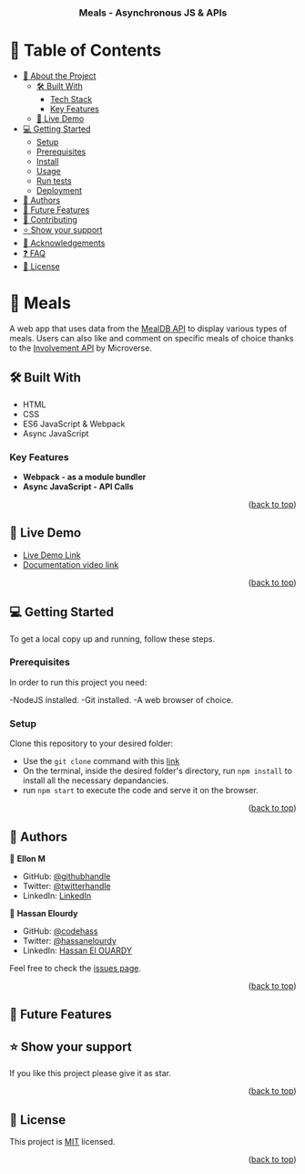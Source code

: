 <a name="readme-top"></a>


<div align="center">

  <!-- <img src="murple_logo.png" alt="logo" width="140"  height="auto" />
  <br/> -->

  <h3><b>Meals - Asynchronous JS & APIs</b></h3>

</div>

# 📗 Table of Contents

- [📖 About the Project](#about-project)
  - [🛠 Built With](#built-with)
    - [Tech Stack](#tech-stack)
    - [Key Features](#key-features)
  - [🚀 Live Demo](#live-demo)
- [💻 Getting Started](#getting-started)
  - [Setup](#setup)
  - [Prerequisites](#prerequisites)
  - [Install](#install)
  - [Usage](#usage)
  - [Run tests](#run-tests)
  - [Deployment](#triangular_flag_on_post-deployment)
- [👥 Authors](#authors)
- [🔭 Future Features](#future-features)
- [🤝 Contributing](#contributing)
- [⭐️ Show your support](#support)
- [🙏 Acknowledgements](#acknowledgements)
- [❓ FAQ](#faq)
- [📝 License](#license)


# 📖 Meals <a name="about-project"></a>


<!-- **This** is a simple webpage that displays scores, submitted by different players. It also allows you to submit your score. All data is preserved thanks to the external [Leaderboard API service](https://www.notion.so/microverse/Leaderboard-API-service-24c0c3c116974ac49488d4eb0267ade3) -->
A web app that uses data from the [MealDB API](https://www.themealdb.com/api.php) to display various types of meals. Users can also like and comment on specific meals of choice thanks to the [Involvement API](https://www.notion.so/microverse/Involvement-API-869e60b5ad104603aa6db59e08150270) by Microverse.

## 🛠 Built With <a name="built-with"></a>

- HTML
- CSS
- ES6 JavaScript & Webpack
- Async JavaScript


### Key Features <a name="key-features"></a>


- **Webpack - as a module bundler**
- **Async JavaScript - API Calls**

<p align="right">(<a href="#readme-top">back to top</a>)</p>


## 🚀 Live Demo <a name="live-demo"></a>


- [Live Demo Link](https://ellon-m.github.io/group-capstone/dist/)
- [Documentation video link](https://drive.google.com/file/d/1D5oF4NCQHTfnY956cFwfH_WdQVmJsThD/view?usp=sharing)


<p align="right">(<a href="#readme-top">back to top</a>)</p>

<!-- GETTING STARTED -->

## 💻 Getting Started <a name="getting-started"></a>



To get a local copy up and running, follow these steps.

### Prerequisites

In order to run this project you need:

-NodeJS installed.
-Git installed.
-A web browser of choice.

### Setup

Clone this repository to your desired folder:
 
- Use the `git clone` command with this [link](https://github.com/Ellon-M/group-capstone.git)
- On the terminal, inside the desired folder's directory, run `npm install` to install all the necessary depandancies.
- run `npm start` to execute the code and serve it on the browser.

<p align="right">(<a href="#readme-top">back to top</a>)</p>

<!-- AUTHORS -->

## 👥 Authors <a name="authors"></a>


👤 **Ellon M**

- GitHub: [@githubhandle](https://github.com/Ellon-M)
- Twitter: [@twitterhandle](https://twitter.com/ellonm4)
- LinkedIn: [LinkedIn](https://linkedin.com/in/ellon-m)


👤 **Hassan Elourdy**

- GitHub: [@codehass](https://github.com/codehass)
- Twitter: [@hassanelourdy](https://twitter.com/hassanelourdy)
- LinkedIn: [Hassan El OUARDY](https://www.linkedin.com/in/hassan-el-ouardy-360b99169/)

Feel free to check the [issues page](../../issues/).

<p align="right">(<a href="#readme-top">back to top</a>)</p>

<!-- FUTURE FEATURES -->

## 🔭 Future Features <a name="future-features"></a>

<!-- - [ ] **Add CSS styling**
- [ ] **Implement a DELETE method** -->

<!-- <p align="right">(<a href="#readme-top">back to top</a>)</p>

<!-- SUPPORT -->

## ⭐️ Show your support <a name="support"></a>


If you like this project please give it as star.

<p align="right">(<a href="#readme-top">back to top</a>)</p>

<!-- ACKNOWLEDGEMENTS -->

<!-- ## 🙏 Acknowledgments <a name="acknowledgements"></a>

> Give credit to everyone who inspired your codebase.

I would like to thank -->

<!-- <p align="right">(<a href="#readme-top">back to top</a>)</p> -->

<!-- FAQ (optional) -->

<!-- ## ❓ FAQ <a name="faq"></a>

> Add at least 2 questions new developers would ask when they decide to use your project.

- **[Question_1]**

  - [Answer_1]

- **[Question_2]**

  - [Answer_2]

<p align="right">(<a href="#readme-top">back to top</a>)</p> -->

<!-- LICENSE -->

## 📝 License <a name="license"></a>

This project is [MIT](./LICENSE) licensed.

<!-- _NOTE: we recommend using the [MIT license](https://choosealicense.com/licenses/mit/) - you can set it up quickly by [using templates available on GitHub](https://docs.github.com/en/communities/setting-up-your-project-for-healthy-contributions/adding-a-license-to-a-repository). You can also use [any other license](https://choosealicense.com/licenses/) if you wish._ -->

<p align="right">(<a href="#readme-top">back to top</a>)</p>
